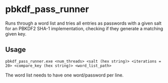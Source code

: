 # pbkdf_pass_runner
Runs through a word list and tries all entries as passwords with a given salt for an PBKDF2 SHA-1 implementation, checking if they generate a matching given key.

## Usage
```
pbkdf_pass_runner.exe <num_threads> <salt (hex string)> <iterations = 20> <compare_key (hex string)> <word_list_path>
```
The word list needs to have one word/password per line.
